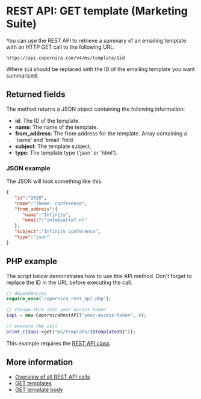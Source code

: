 # REST API: GET template (Marketing Suite)

You can use the REST API to retrieve a summary of an emailing template 
with an HTTP GET call to the following URL:

`https://api.copernica.com/v4/ms/template/$id`

Where `$id` should be replaced with the ID of the emailing template you want summarized.

## Returned fields

The method returns a JSON object containing the following information:

* **id**: The ID of the template.    
* **name**: The name of the template.
* **from_address**: The from address for the template. Array containing a 'name' and 'email' field.
* **subject**: The template subject.
* **type**: The template type ('json' or 'html').

### JSON example 

The JSON will look something like this:

```json
{  
   "id":"2820",
   "name":"Theme: conference",
   "from_address":{  
      "name":"Infinity",
      "email":"info@valtaf.nl"
   },
   "subject":"Infinity conference",
   "type":"json"
}
```

## PHP example

The script below demonstrates how to use this API method. Don't forget 
to replace the ID in the URL before executing the call.

```php
// dependencies
require_once('copernica_rest_api.php');

// change this into your access token
$api = new CopernicaRestAPI("your-access-token", 4);

// execute the call
print_r($api->get("ms/template/{$templateID}"));
```

This example requires the [REST API class](./rest-php)

## More information

* [Overview of all REST API calls](./rest-api)
* [GET templates](./rest-get-ms-templates)
* [GET template body](./rest-get-ms-template-body)
